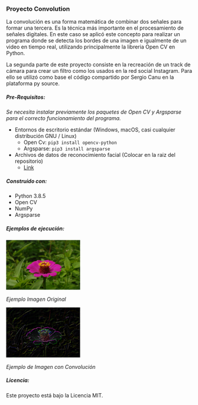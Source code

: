 ### Proyecto Convolution
La convolución es una forma matemática de combinar dos señales para formar una tercera. Es la técnica más importante en el procesamiento de señales digitales. 
En este caso se aplicó este concepto para realizar un programa donde se detecta los bordes de una imagen e igualmente de un video en tiempo real, utilizando principalmente la libreria Open CV en Python.

La segunda parte de este proyecto consiste en la recreación de un track de cámara para crear un filtro como los usados en la red social Instagram. Para ello se utilizó como base el código compartido por Sergio Canu en la plataforma py source.

##### Pre-Requisitos:
*Se necesita instalar previamente los paquetes de Open CV y Argsparse para el correcto funcionamiento del programa.* 
+ Entornos de escritorio estándar (Windows, macOS, casi cualquier distribución GNU / Linux)
	+ Open Cv: `pip3 install opencv-python` 
	+ Argsparse: `pip3 install argsparse`
+ Archivos de datos de reconocimiento facial (Colocar en la raiz del repositorio)
	+ [Link](https://drive.google.com/file/d/17aeCg7M6E_tma23lD1kdVeWmp-kjC9hu/view?usp=sharing)

##### Construido con:
- Python 3.8.5 
- Open CV
- NumPy
- Argsparse

##### Ejemplos de ejecución:
<img src="Examples/flor_original.jpg" data-canonical-src="Examples/flor_original.jpg" width="200" /></img>

*Ejemplo Imagen Original*


<img src="Examples/flor_conv.png" data-canonical-src="Examples/flor_conv.png" width="200" /></img>

*Ejemplo de Imagen con Convolución*

##### Licencia:
Este proyecto está bajo la Licencia MIT.
